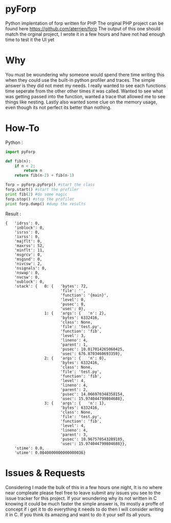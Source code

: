 pyForp
======

Python implentation of forp written for PHP
The orginal PHP project can be found here https://github.com/aterrien/forp
The output of this one should match the orginal project, I wrote it in a few hours and have not had enough time to test it the UI yet

Why
===

You must be woundering why someone would spend there time writing this when they could use the built-in python profiler and traces. The simple answer is they did not meet my needs. I really wanted to see each functions time seperate from the other other times it was called. Wanted to see what was getting passed into the function, wanted a trace that allowed me to see things like nesting. Lastly also wanted some clue on the memory usage, even though its not perfect its better than nothing.

How-To
======
Python :
```python
import pyForp

def fib(n):
    if n < 2:
        return n
    return fib(n-2) + fib(n-1)

forp = pyForp.pyForp() #start the class
forp.start() #start the profiler
print fib(2) #do some magic
forp.stop() #stop the profiler
print forp.dump() #dump the results
```
Result :
```
{   'idrss': 0,
    'inblock': 0,
    'isrss': 0,
    'ixrss': 0,
    'majflt': 0,
    'maxrss': 52,
    'minflt': 11,
    'msgrcv': 0,
    'msgsnd': 0,
    'nivcsw': 2,
    'nsignals': 0,
    'nswap': 0,
    'nvcsw': 0,
    'oublock': 0,
    'stack': {   0: {   'bytes': 72,
                        'file': '',
                        'function': '{main}',
                        'level': 0,
                        'pusec': 0,
                        'usec': 0},
                 1: {   'args': {   'n': 2},
                        'bytes': 6332416,
                        'class': None,
                        'file': 'test.py',
                        'function': 'fib',
                        'level': 3,
                        'lineno': 4,
                        'parent': 1,
                        'pusec': 10.017014265060425,
                        'usec': 676.8703460693359},
                 2: {   'args': {   'n': 0},
                        'bytes': 6332416,
                        'class': None,
                        'file': 'test.py',
                        'function': 'fib',
                        'level': 4,
                        'lineno': 4,
                        'parent': 2,
                        'pusec': 14.066970348358154,
                        'usec': 15.974044799804688},
                 3: {   'args': {   'n': 1},
                        'bytes': 6332416,
                        'class': None,
                        'file': 'test.py',
                        'function': 'fib',
                        'level': 4,
                        'lineno': 4,
                        'parent': 3,
                        'pusec': 10.967570543289185,
                        'usec': 15.974044799804688}},
    'stime': 0.0,
    'utime': 0.0040000000000000036}
```

Issues & Requests
=================

Considering I made the bulk of this in a few hours one night, It is no where near compleate please feel free to leave submit any issues you see to the issue tracker for this project. If your woundering why its not written in C knowing it could be much faster the simple answer is, Its mostly a proffe of concept if i get it to do everything it needs to do then I will consider writing it in C. If you think its amazing and want to do it your self its all yours. 
